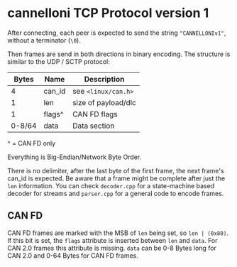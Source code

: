 # cannelloni TCP Protocol version 1

After connecting, each peer is expected to send the string `"CANNELLONIv1"`, without a terminator (`\0`).

Then frames are send in both directions in binary encoding. The structure is similar to the UDP / SCTP
protocol:

| Bytes |  Name   |   Description       |
|-------|---------|---------------------|
|   4   |  can_id |  see `<linux/can.h>`|
|   1   |  len    |  size of payload/dlc|
|   1   |  flags^ |  CAN FD flags       |
|0-8/64 |  data   |  Data section       |

^ = CAN FD only

Everything is Big-Endian/Network Byte Order.

There is no delimiter, after the last byte of the first frame, the next frame's can_id is expected.
Be aware that a frame might be complete after just the `len` information. You can check `decoder.cpp`
for a state-machine based decoder for streams and `parser.cpp` for a general code to encode
frames.

## CAN FD

CAN FD frames are marked with the MSB of `len` being
set, so `len | (0x80)`. If this bit is set, the `flags`
attribute is inserted between `len` and `data`.
For CAN 2.0 frames this attribute is missing.
`data` can be 0-8 Bytes long for CAN 2.0 and 0-64 Bytes
for CAN FD frames.
